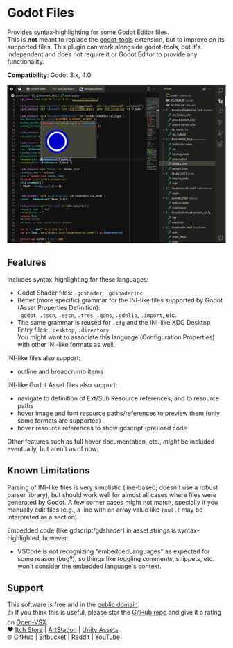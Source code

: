 # Godot Files

Provides syntax-highlighting for some Godot Editor files.  
This is **not** meant to replace the [godot-tools] extension, but to improve on its supported files. This plugin can work alongside godot-tools, but it's independent and does not require it or Godot Editor to provide any functionality.

[godot-tools]: https://github.com/godotengine/godot-vscode-plugin

**Compatibility**: Godot 3.x, 4.0

![Screenshot of godot-files extension for VSCode on a tscn file, showing syntax-coloring, outline and hover preview feature](./docs/showcase-gdasset.webp)

## Features

Includes syntax-highlighting for these languages:

- Godot Shader files: `.gdshader`, `.gdshaderinc`
- Better (more specific) grammar for the INI-like files supported by Godot (Asset Properties Definition):  
  `.godot`, `.tscn`, `.escn`, `.tres`, `.gdns`, `.gdnlib`, `.import`, etc.
- The same grammar is reused for `.cfg` and the INI-like XDG Desktop Entry files: `.desktop`, `.directory`  
  You might want to associate this language (Configuration Properties) with other INI-like formats as well.

INI-like files also support:

- outline and breadcrumb items

INI-like Godot Asset files also support:

- navigate to definition of Ext/Sub Resource references, and to resource paths
- hover image and font resource paths/references to preview them (only some formats are supported)
- hover resource references to show gdscript (pre)load code

Other features such as full hover documentation, etc., *might* be included eventually, but aren't as of now.

## Known Limitations

Parsing of INI-like files is very simplistic (line-based; doesn't use a robust parser library), but should work well for almost all cases where files were generated by Godot. A few corner cases might not match, specially if you manually edit files (e.g., a line with an array value like `[null]` may be interpreted as a section).

Embedded code (like gdscript/gdshader) in asset strings is syntax-highlighted, however:

- VSCode is not recognizing "embeddedLanguages" as expected for some reason (bug?), so things like toggling comments,
  snippets, etc. won't consider the embedded language's context.

## Support

This software is free and in the [public domain].  
👍 If you think this is useful, please star the [GitHub repo] and give it a rating on [Open-VSX].  
❤️ [Itch Store] | [ArtStation] | [Unity Assets]  
🌐 [GitHub] | [Bitbucket] | [Reddit] | [YouTube]

[public domain]: https://unlicense.org/
[GitHub repo]: https://github.com/AlfishSoftware/godot-files-vscode
[Open-VSX]: https://open-vsx.org/extension/alfish/godot-files
[Itch Store]: https://alfish.itch.io/
[ArtStation]: https://www.artstation.com/a/26333626
[Unity Assets]: https://assetstore.unity.com/publishers/30331
[GitHub]: https://github.com/AlfishSoftware
[Bitbucket]: https://bitbucket.org/alfish/workspace/repositories
[Reddit]: https://www.reddit.com/user/AlfishSoftware/
[YouTube]: https://www.youtube.com/channel/UCMaO6Qb1IcyEBo7AcMlQ78g
